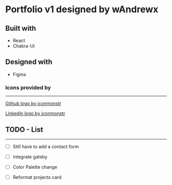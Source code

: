 # Portfolio v1 designed by wAndrewx

## Built with
* React
* Chakra-UI

## Designed with
* Figma

### Icons provided by
---
[Github logo by iconmonstr](https://iconmonstr.com/)  

[LinkedIn logo by iconmonstr](https://iconmonstr.com/)


## TODO - List
---
- [ ] Still have to add a contact form 
- [ ] integrate gatsby 
- [ ] Color Palette change
- [ ] Reformat projects card



